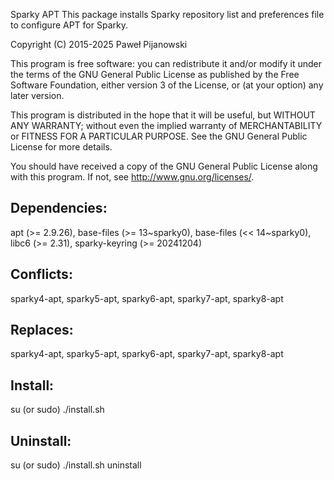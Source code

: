 Sparky APT
This package installs Sparky repository list and preferences file to configure APT for Sparky.

Copyright (C) 2015-2025 Paweł Pijanowski

This program is free software: you can redistribute it and/or modify
it under the terms of the GNU General Public License as published by
the Free Software Foundation, either version 3 of the License, or
(at your option) any later version.

This program is distributed in the hope that it will be useful,
but WITHOUT ANY WARRANTY; without even the implied warranty of
MERCHANTABILITY or FITNESS FOR A PARTICULAR PURPOSE.  See the
GNU General Public License for more details.

You should have received a copy of the GNU General Public License
along with this program.  If not, see <http://www.gnu.org/licenses/>.

Dependencies:
-------------
apt (>= 2.9.26), base-files (>= 13~sparky0), base-files (<< 14~sparky0), libc6 (>= 2.31), sparky-keyring (>= 20241204)

Conflicts:
--------------
sparky4-apt, sparky5-apt, sparky6-apt, sparky7-apt, sparky8-apt

Replaces:
---------------
sparky4-apt, sparky5-apt, sparky6-apt, sparky7-apt, sparky8-apt

Install:
-------------
su (or sudo) 
./install.sh

Uninstall:
-------------
su (or sudo)
./install.sh uninstall
